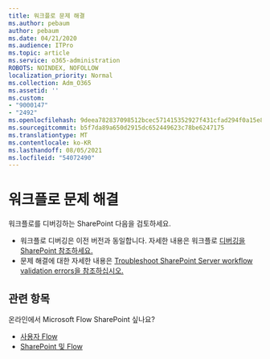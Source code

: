 ```yaml
---
title: 워크플로 문제 해결
ms.author: pebaum
author: pebaum
ms.date: 04/21/2020
ms.audience: ITPro
ms.topic: article
ms.service: o365-administration
ROBOTS: NOINDEX, NOFOLLOW
localization_priority: Normal
ms.collection: Adm_O365
ms.assetid: ''
ms.custom:
- "9000147"
- "2492"
ms.openlocfilehash: 9deea782837098512bcec571415352927f431cfad294f0a15e89d777abea592a
ms.sourcegitcommit: b5f7da89a650d2915dc652449623c78be6247175
ms.translationtype: MT
ms.contentlocale: ko-KR
ms.lasthandoff: 08/05/2021
ms.locfileid: "54072490"
---
```

# <a name="workflow-troubleshooting"></a>워크플로 문제 해결

워크플로를 디버깅하는 SharePoint 다음을 검토하세요.
- 워크플로 디버깅은 이전 버전과 동일합니다.  자세한 내용은 워크플로 [디버깅을 SharePoint 참조하세요.](https://docs.microsoft.com/sharepoint/dev/general-development/debugging-sharepoint-server-workflows)
- 문제 해결에 대한 자세한 내용은 [Troubleshoot SharePoint Server workflow validation errors을 참조하십시오.](https://docs.microsoft.com/sharepoint/dev/general-development/troubleshooting-sharepoint-server-workflow-validation-errors-in-visio)
 

## <a name="related-topics"></a>관련 항목
온라인에서 Microsoft Flow SharePoint 싶나요?
- [사용자 Flow](https://support.office.com/article/Create-a-flow-for-a-list-or-library-in-SharePoint-Online-or-OneDrive-for-Business-a9c3e03b-0654-46af-a254-20252e580d01) 
- [SharePoint 및 Flow](https://flow.microsoft.com/blog/sharepoint-and-flow/) 



